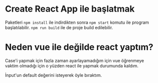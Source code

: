 # Create React App ile başlatmak

Paketleri `npm install` ile indirdikten sonra `npm start` komutu ile program başlatılabilir. `npm run build` ile de proje build edilebilir.

# Neden vue ile değilde react yaptım?

Case'i yapmak için fazla zaman ayarlayamadığım için vue öğrenmeye vaktim olmadığı için o yüzden react ile yapmak durumunda kaldım.

İnput'un default değerini isteyerek öyle bıraktım.
